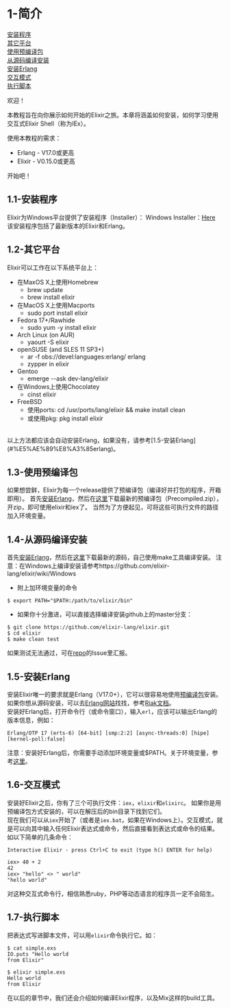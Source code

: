 1-简介
======
[安装程序](#11) <br/>
[其它平台](#12-%E5%85%B6%E5%AE%83%E5%B9%B3%E5%8F%B0) <br/>
[使用预编译包](#13-%E4%BD%BF%E7%94%A8%E9%A2%84%E7%BC%96%E8%AF%91%E5%8C%85) <br/>
[从源码编译安装](#14-%E4%BB%8E%E6%BA%90%E7%A0%81%E7%BC%96%E8%AF%91%E5%AE%89%E8%A3%85) <br/>
[安装Erlang](#15-%E5%AE%89%E8%A3%85erlang) <br/>
[交互模式](#16-%E4%BA%A4%E4%BA%92%E6%A8%A1%E5%BC%8F) <br/>
[执行脚本](#17-%E6%89%A7%E8%A1%8C%E8%84%9A%E6%9C%AC) <br/>

欢迎！

本教程旨在向你展示如何开始的Elixir之旅。本章将涵盖如何安装，如何学习使用交互式Elixir Shell（称为IEx）。

使用本教程的需求：
  - Erlang - V17.0或更高
  - Elixir - V0.15.0或更高

开始吧！

## 1.1-安装程序
Elixir为Windows平台提供了安装程序（Installer）：
Windows Installer：[Here](http://s3.hex.pm/elixir-websetup.exe) <br/>
该安装程序包括了最新版本的Elixir和Erlang。

## 1.2-其它平台
Elixir可以工作在以下系统平台上：
  - 在MaxOS X上使用Homebrew
    - brew update
    - brew install elixir
  - 在MacOS X上使用Macports
    - sudo port install elixir
  - Fedora 17+/Rawhide
    - sudo yum -y install elixir
  - Arch Linux (on AUR)
    - yaourt -S elixir
  - openSUSE (and SLES 11 SP3+)
    - ar -f obs://devel:languages:erlang/ erlang
    - zypper in elixir
  - Gentoo
    - emerge --ask dev-lang/elixir
  - 在Windows上使用Chocolatey
    - cinst elixir
  - FreeBSD
    - 使用ports: cd /usr/ports/lang/elixir && make install clean
    - 或使用pkg: pkg install elixir
<br/>
以上方法都应该会自动安装Erlang，如果没有，请参考[1.5-安装Erlang](#%E5%AE%89%E8%A3%85erlang)。<br/>

## 1.3-使用预编译包
如果想尝鲜，Elixir为每一个release提供了预编译包（编译好并打包的程序，开箱即用）。
首先[安装Erlang](http://elixir-lang.org/getting_started/1.html#1.5-installing-erlang)，然后在[这里](https://github.com/elixir-lang/elixir/releases/)下载最新的预编译包（Precompiled.zip），开zip，即可使用elixir和iex了。
当然为了方便起见，可将这些可执行文件的路径加入环境变量。

## 1.4-从源码编译安装
首先[安装Erlang](http://elixir-lang.org/getting_started/1.html#1.5-installing-erlang)，然后在[这里](https://github.com/elixir-lang/elixir/releases/)下载最新的源码，自己使用make工具编译安装。
注意：在Windows上编译安装请参考https://github.com/elixir-lang/elixir/wiki/Windows
- 附上加环境变量的命令
```
$ export PATH="$PATH:/path/to/elixir/bin"
```
- 如果你十分激进，可以直接选择编译安装github上的master分支：
```
$ git clone https://github.com/elixir-lang/elixir.git
$ cd elixir
$ make clean test
```
如果测试无法通过，可在[repo](https://github.com/elixir-lang/elixir)的Issue里汇报。

## 1.5-安装Erlang
安装Elixir唯一的要求就是Erlang（V17.0+），它可以很容易地使用[预编译包](https://www.erlang-solutions.com/downloads/download-erlang-otp)安装。如果你想从源码安装，可以去[Erlang网站](http://www.erlang.org/download.html)找找，参考[Riak文档](http://docs.basho.com/riak/1.3.0/tutorials/installation/Installing-Erlang/)。<br/>
安装好Erlang后，打开命令行（或命令窗口），输入```erl```，应该可以输出Erlang的版本信息，例如：
```
Erlang/OTP 17 (erts-6) [64-bit] [smp:2:2] [async-threads:0] [hipe] [kernel-poll:false]
```
注意：安装好Erlang后，你需要手动添加环境变量或$PATH。关于环境变量，参考[这里](http://en.wikipedia.org/wiki/Environment_variable)。
<br/>

## 1.6-交互模式
安装好Elixir之后，你有了三个可执行文件：```iex```，```elixir```和```elixirc```。
如果你是用预编译包方式安装的，可以在解压后的bin目录下找到它们。  
现在我们可以从```iex```开始了（或者是```iex.bat```，如果在Windows上）。交互模式，就是可以向其中输入任何Elixir表达式或命令，然后直接看到表达式或命令的结果。如以下简单的几条命令：
```
Interactive Elixir - press Ctrl+C to exit (type h() ENTER for help)

iex> 40 + 2
42
iex> "hello" <> " world"
"hello world"
```
对这种交互式命令行，相信熟悉ruby，PHP等动态语言的程序员一定不会陌生。

## 1.7-执行脚本
把表达式写进脚本文件，可以用```elixir```命令执行它。如：
```
$ cat simple.exs
IO.puts "Hello world
from Elixir"

$ elixir simple.exs
Hello world
from Elixir
```
在以后的章节中，我们还会介绍如何编译Elixir程序，以及Mix这样的build工具。




